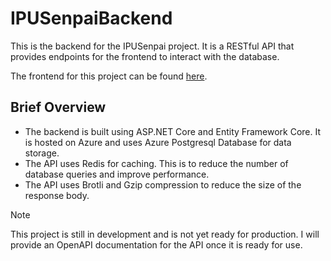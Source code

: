 # IPUSenpaiBackend
This is the backend for the IPUSenpai project. It is a RESTful API that provides endpoints for the frontend to interact with the database.

The frontend for this project can be found [here](https://ipusenpai.in/).

## Brief Overview
- The backend is built using ASP.NET Core and Entity Framework Core. It is hosted on Azure and uses Azure Postgresql Database for data storage.
- The API uses Redis for caching. This is to reduce the number of database queries and improve performance.
- The API uses Brotli and Gzip compression to reduce the size of the response body.

> [!NOTE]  
> This project is still in development and is not yet ready for production.
> I will provide an OpenAPI documentation for the API once it is ready for use.
